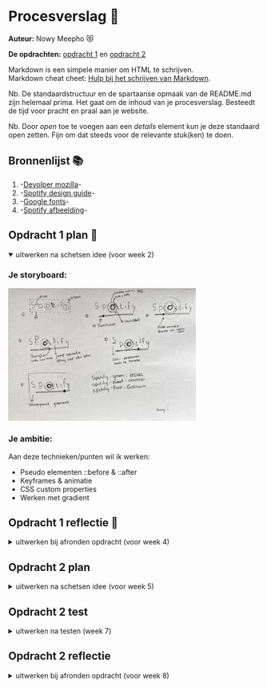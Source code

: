 # Procesverslag :page_facing_up:
**Auteur:** Nowy Meepho :heart_eyes_cat:

**De opdrachten:** [opdracht 1](opdracht1/index.html) en [opdracht 2](opdracht2/index.html)


Markdown is een simpele manier om HTML te schrijven.  
Markdown cheat cheet: [Hulp bij het schrijven van Markdown](https://github.com/adam-p/markdown-here/wiki/Markdown-Cheatsheet).

Nb. De standaardstructuur en de spartaanse opmaak van de README.md zijn helemaal prima. Het gaat om de inhoud van je procesverslag. Besteedt de tijd voor pracht en praal aan je website.

Nb. Door *open* toe te voegen aan een *details* element kun je deze standaard open zetten. Fijn om dat steeds voor de relevante stuk(ken) te doen.



## Bronnenlijst :books:
  1. -[Devolper mozilla](https://developer.mozilla.org/en-US/docs/Web/CSS)-
  2. -[Spotify design guide](https://developer.spotify.com/documentation/general/design-and-branding/)-
  3. -[Google fonts](https://fonts.google.com/?query=montserrat)-
  4. -[Spotify afbeelding](https://commons.wikimedia.org/wiki/File:Spotify_logo_without_text.svg)-



## Opdracht 1 plan :memo:

<details open>
  <summary>uitwerken na schetsen idee (voor week 2)</summary>


  ### Je storyboard:
  <img src="readme-images/storyboardfvd.jpg" width="375px" alt="storyboard voor opdracht 1">


  ### Je ambitie: 
  Aan deze technieken/punten wil ik werken:
  - Pseudo elementen ::before & ::after
  - Keyframes & animatie
  - CSS custom properties
  - Werken met gradient
 
</details>



## Opdracht 1 reflectie :repeat:

<details>
  <summary>uitwerken bij afronden opdracht (voor week 4)</summary>


  ### :checkered_flag: Je uitkomst - karakteristiek screenshot(s):
  <img src="readme-images/spot1.png" width="325px" height="240px" alt="uitomst opdracht 1">
  <img src="readme-images/spot2.png" width="325px" height="240px" alt="uitomst opdracht 1">
  <img src="readme-images/spot3.png" width="325px" height="240px" alt="uitomst opdracht 1">

  ### :sunglasses: Dit ging goed/Heb ik geleerd: 
  Werken met pseudo elementen zoals ::before & ::after gingen goed, ik heb veel geleerd hoe je dat kan gebruiker en animeren.
  Daarnaast vond ik gradient ook interresant om verschillende patronen te maken. 

  <img src="readme-images/spot5.png" width="325px"  alt="uitomst opdracht 1">
   <img src="readme-images/spot6.png" width="325px" alt="uitomst opdracht 1">

  ### :weary: Dit was lastig/Is niet gelukt:
  Ik heb de parent geanimeerd alleen de pseudo elementen gaan ook animeren alleen dat wil ik niet. Ik heb geprobeerd met een tegenovergestelde animatie   proberen te cancellen maar dat is deels gelukt. omdat ik twee animatie hebt bij de pseudo elementen werkt mijn tweede animatie niet. 
  
  Daarnaast had ik ook geëxperimenteerd met underline wavy, dat werkt wel alleen voor mijn opdracht is dat moeilijk/niet mogelijk.

  <img src="readme-images/spot7.png" width="325px" alt="uitomst opdracht 1">
</details>



## Opdracht 2 plan

<details>
  <summary>uitwerken na schetsen idee (voor week 5)</summary>


  ### Je ontwerp:
  <img src="readme-images/storyboardfvd.jpg" width="375px" alt="ontwerp opdracht 2">


  ### Je ambitie: 
  Aan deze technieken/punten wil ik werken:
  - Werken met public API
  - Geavanceerd animaties 
  - Op verschillende manieren bedienen zoals drag & drop
  - Intersection Observer werken
  
</details>



## Opdracht 2 test

<details>
  <summary>uitwerken na testen (week 7)</summary>

  Neem minimaal 5 bevindingen op:



  ### Bevinding 1:
  Omschrijving van wat er nog niet orde was (tekst en afbeeding(en)).

  #### oplossing:
  Beschrijving hoe je het hebt hebt opgelost of als het niet gelukt is hoe je het zou oplossen (tekst en afbeeding(en)).



  ### Bevinding 2:
  Omschrijving van wat er nog niet orde was (tekst en afbeeding(en)).

  #### oplossing:
  Beschrijving hoe je het hebt hebt opgelost of als het niet gelukt is hoe je het zou oplossen (tekst en afbeeding(en)).



  ### Bevinding 3:
  ...
</details>



## Opdracht 2 reflectie

<details>
  <summary>uitwerken bij afronden opdracht (voor week 8)</summary>

  ### Je uitkomst - karakteristiek screenshot(s):
  <img src="readme-images/dummy-plaatje.svg" width="375px" alt="uitkomst opdracht 2">


  ### Dit ging goed/Heb ik geleerd: 
  Korte omschrijving met plaatje(s)

  <img src="readme-images/dummy-plaatje.svg" width="375px" alt="top">


  ### Dit was lastig/Is niet gelukt:
  Korte omschrijving met plaatje(s)

  <img src="readme-images/dummy-plaatje.svg" width="375px" alt="bummer">
</details>
